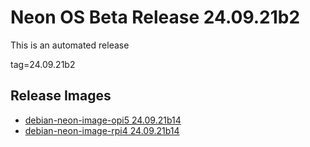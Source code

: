 # Neon OS Beta Release 24.09.21b2
This is an automated release

tag=24.09.21b2

## Release Images
- [debian-neon-image-opi5 24.09.21b14](https://download.neonaiservices.com/neon_os/core/rpi4/dev/debian-neon-image-rpi4_2024-09-21_01_52.img.xz)
- [debian-neon-image-rpi4 24.09.21b14](https://download.neonaiservices.com/neon_os/core/rpi4/dev/debian-neon-image-rpi4_2024-09-21_01_52.img.xz)
